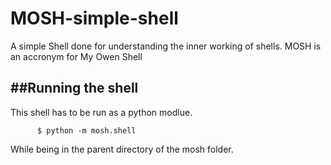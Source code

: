 # MOSH-simple-shell
A simple Shell done for understanding the inner working of shells. MOSH is an accronym for My Owen Shell 

##Running the shell
-------------------
This shell has to be run as a python modlue.

          $ python -m mosh.shell
While being in the parent directory of the mosh folder. 
